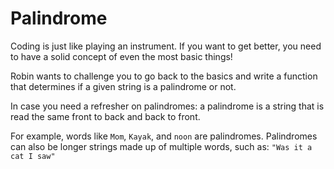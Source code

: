 # Palindrome

Coding is just like playing an instrument. If you want to get better, you need to have a solid concept of even the most basic things!

Robin wants to challenge you to go back to the basics and write a function that determines if a given string is a palindrome or not.

In case you need a refresher on palindromes: a palindrome is a string that is read the same front to back and back to front.

For example, words like `Mom`, `Kayak`, and `noon` are palindromes. Palindromes can also be longer strings made up of multiple words, such as: `"Was it a cat I saw"`
